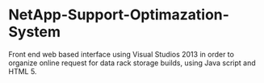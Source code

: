 # NetApp-Support-Optimazation-System
Front end web based interface using Visual Studios 2013 in order to organize online request for data rack storage builds, 
using Java script and HTML 5.


